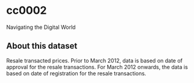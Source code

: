 # cc0002
Navigating the Digital World

## About this dataset
Resale transacted prices. Prior to March 2012, data is based on date of approval for the resale transactions.
For March 2012 onwards, the data is based on date of registration for the resale transactions.